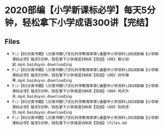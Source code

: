 # 2020部编【小学新课标必学】每天5分钟，轻松拿下小学成语300讲【完结】

## Files

- `F:/【01分类书籍】\分类书籍\7文化科学教育体育\诸葛中小学资料\2020部编【小学新课标必学】每天5分钟，轻松拿下小学成语300讲【完结】\001 胆小如鼠.mp4.baiduyun.downloading`
- `F:/【01分类书籍】\分类书籍\7文化科学教育体育\诸葛中小学资料\2020部编【小学新课标必学】每天5分钟，轻松拿下小学成语300讲【完结】\002 对牛弹琴.mp4.baiduyun.downloading`
- `F:/【01分类书籍】\分类书籍\7文化科学教育体育\诸葛中小学资料\2020部编【小学新课标必学】每天5分钟，轻松拿下小学成语300讲【完结】\004 鸡犬升天.mp4.baiduyun.downloading`
- `F:/【01分类书籍】\分类书籍\7文化科学教育体育\诸葛中小学资料\2020部编【小学新课标必学】每天5分钟，轻松拿下小学成语300讲【完结】\005 刻舟求剑.mp4.baiduyun.downloading`
- `F:/【01分类书籍】\分类书籍\7文化科学教育体育\诸葛中小学资料\2020部编【小学新课标必学】每天5分钟，轻松拿下小学成语300讲【完结】\files.md`
